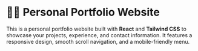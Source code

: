 # 🧑‍💻 Personal Portfolio Website

This is a personal portfolio website built with **React** and **Tailwind CSS** to showcase your projects, experience, and contact information. It features a responsive design, smooth scroll navigation, and a mobile-friendly menu.
